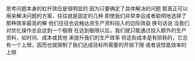 思考问题本身的杠杆效应是很明显的 因为只要确定了具体解决的问题 那真正可以用来解决问题的方案，往往就是固定的几种 即使我们非常幸运或者聪明地选择了那种效率最高的解 他们往往也会触达资生产资料投入的边际效益 换句话说 当我们对优化操作总会达到一个极限 在达到极限以后，我们就只能通过投入额外的生产资料，如时间、成本或其他 来提升我们的生产效率 但这些成本是有损耗的，它总有一个上限，因而也就限制了我们达成目标所需要的开销下限 或者说性能效率的上限